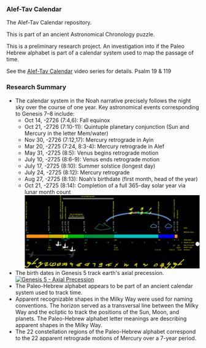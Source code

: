 ### Alef-Tav Calendar
The Alef-Tav Calendar repository.

This is part of an ancient Astronomical Chronology puzzle.

This is a preliminary research project.  An investigation into if the Paleo Hebrew alphabet is part of a calendar system used to map the passage of time.

See the [Alef-Tav Calendar](https://www.youtube.com/playlist?list=PLbRaSh0207d5oxxRnekgN2GdKQNFtZT2z) video series for details. Psalm 19 & 119


### Research Summary

* The calendar system in the Noah narrative precisely follows the night sky over the course of one year.  Key astronomical events corresponding to Genesis 7–8 include:
  - Oct 14, -2726 (7:4,6): Fall equinox
  - Oct 21, -2726 (7:10-11): Quintuple planetary conjunction (Sun and Mercury in the letter Mem/water)
  - Nov 30, -2726 (7:12,17): Mercury retrograde in Ayin
  - Mar 20, -2725 (7:24, 8:3-4): Mercury retrograde in Alef
  - May 31, -2725 (8:5): Venus begins retrograde motion
  - July 10, -2725 (8:6-9): Venus ends retrograde motion
  - July 17, -2725 (8:10): Summer solstice (longest day)
  - July 24, -2725 (8:12): Mercury retrograde
  - Aug 27, -2725 (8:13): Noah’s birthdate (first month, head of the year)
  - Oct 21, -2725 (8:14): Completion of a full 365-day solar year via lunar month count
![Noah calendar](https://raw.githubusercontent.com/alef-tav-calendar/alef-tav-calendar/refs/heads/main/noah_timeline_reversed_2024_04_17.png)
* The birth dates in Genesis 5 track earth's axial precession.
[![Genesis 5 - Axial Precession](https://img.youtube.com/vi/fzdNpwn5kTc/maxresdefault.jpg)](https://youtu.be/fzdNpwn5kTc)
* The Paleo-Hebrew alphabet appears to be part of an ancient calendar system used to track time.
* Apparent recognizable shapes in the Milky Way were used for naming conventions. The horizon served as a transversal line between the Milky Way and the ecliptic to track the positions of the Sun, Moon, and planets. The Paleo-Hebrew alphabet letter meanings are describing apparent shapes in the Milky Way.
* The 22 constellation regions of the Paleo-Hebrew alphabet correspond to the 22 apparent retrograde motions of Mercury over a 7-year period.
